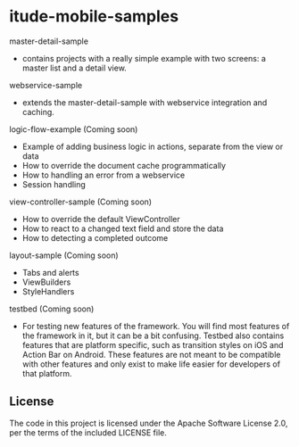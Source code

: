 itude-mobile-samples
====================

master-detail-sample 
- contains projects with a really simple example with two screens: a master list and a detail view.

webservice-sample 
- extends the master-detail-sample with webservice integration and caching.

logic-flow-example (Coming soon)
- Example of adding business logic in actions, separate from the view or data
- How to override the document cache programmatically
- How to handling an error from a webservice
- Session handling

view-controller-sample (Coming soon)
- How to override the default ViewController
- How to react to a changed text field and store the data</li>
- How to detecting a completed outcome

layout-sample (Coming soon)
- Tabs and alerts
- ViewBuilders
- StyleHandlers

testbed (Coming soon)
- For testing new features of the framework. You will find most features of the framework in it, but it can be a bit confusing. Testbed also contains features that are platform specific, such as transition styles on iOS and Action Bar on Android. These features are not meant to be compatible with other features and only exist to make life easier for developers of that platform.

## License
The code in this project is licensed under the Apache Software License 2.0, per the terms of the included LICENSE file.
